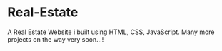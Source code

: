 # Real-Estate
A Real Estate Website i built using HTML, CSS, JavaScript.
Many more projects on the way very soon...!
